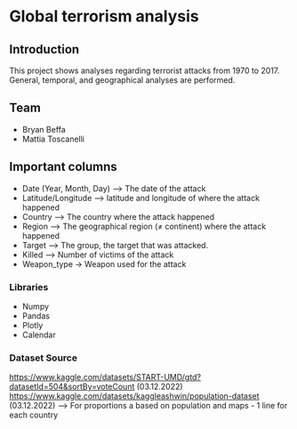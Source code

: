 # Global terrorism analysis

## Introduction
This project shows analyses regarding terrorist attacks from 1970 to 2017. General, temporal, and geographical analyses are performed.

## Team
- Bryan Beffa
- Mattia Toscanelli

## Important columns
- Date (Year, Month, Day) --> The date of the attack
- Latitude/Longitude --> latitude and longitude of where the attack happened
- Country --> The country where the attack happened
- Region --> The geographical region (≠ continent) where the attack happened
- Target --> The group, the target that was attacked.
- Killed --> Number of victims of the attack
- Weapon_type -> Weapon used for the attack

### Libraries
- Numpy
- Pandas
- Plotly
- Calendar

### Dataset Source
https://www.kaggle.com/datasets/START-UMD/gtd?datasetId=504&sortBy=voteCount (03.12.2022)<br>
https://www.kaggle.com/datasets/kaggleashwin/population-dataset (03.12.2022) --> For proportions a based on population and maps - 1 line for each country
